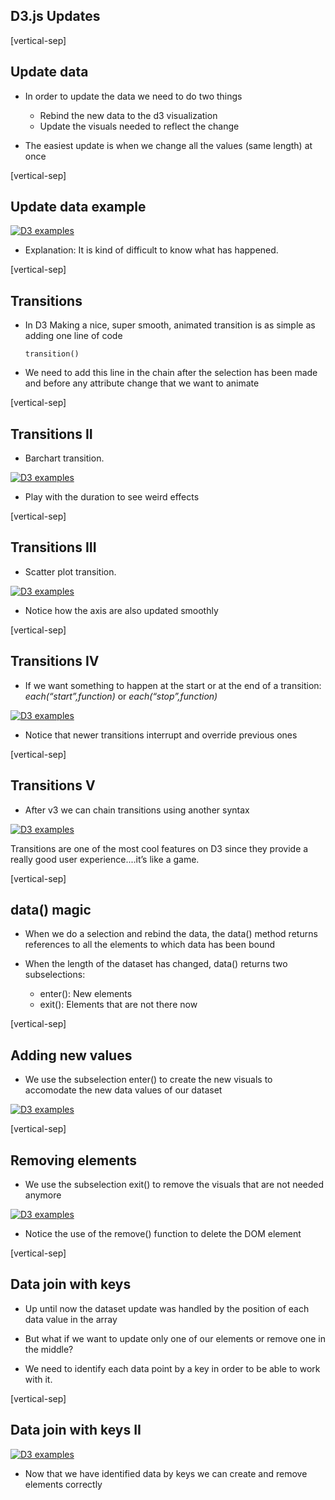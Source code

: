 ## D3.js Updates

[vertical-sep]

## Update data

* In order to update the data we need to do two things

    * Rebind the new data to the d3 visualization
    * Update the visuals needed to reflect the change

* The easiest update is when we change all the values (same length) at once

[vertical-sep]

## Update data example

<a target="_blank" href="http://blockbuilder.org/jjelosua/298418746cff49e27678">
    <img alt="D3 examples" class="img_70" data-src="images/example13.jpg"></img>
</a>

* Explanation: It is kind of difficult to know what has happened.
<!-- .element: class="sm_note_med" --> 

[vertical-sep]

## Transitions

* In D3 Making a nice, super smooth, animated transition is as simple as adding one line of code

    ```
    transition()
    ```

* We need to add this line in the chain after the selection has been made and before any attribute change that we want to animate

[vertical-sep]

## Transitions II 

* Barchart transition.

<a target="_blank" href="http://blockbuilder.org/jjelosua/adf5e495f5de369b97ed">
    <img alt="D3 examples" class="img_70" data-src="images/example14.jpg"></img>
</a>

* Play with the duration to see weird effects
<!-- .element: class="sm_note_med" -->

[vertical-sep]

## Transitions III 

* Scatter plot transition.

<a target="_blank" href="http://blockbuilder.org/jjelosua/42aa3995a5f4f6477b94">
    <img alt="D3 examples" class="img_70" data-src="images/example15.jpg"></img>
</a>

* Notice how the axis are also updated smoothly
<!-- .element: class="sm_note_med" -->

[vertical-sep]

## Transitions IV

* If we want something to happen at the start or at the end of a transition:
    _each(“start”,function)_ or _each(“stop”,function)_

<a target="_blank" href="http://blockbuilder.org/jjelosua/95a585d575d1845b3911">
    <img alt="D3 examples" class="img_70" data-src="images/example16.jpg"></img>
</a>

* Notice that newer transitions interrupt and override previous ones
<!-- .element: class="sm_note_med" -->

[vertical-sep]

## Transitions V

* After v3 we can chain transitions using another syntax        

<a target="_blank" href="http://blockbuilder.org/jjelosua/5c6d52120fbb5bf236e0">
    <img alt="D3 examples" class="img_70" data-src="images/example17.jpg"></img>
</a>

Transitions are one of the most cool features on D3 since they provide a really good user experience....it’s like a game.
<!-- .element: class="sm_note_left" -->

[vertical-sep]

## data() magic

* When we do a selection and rebind the data, the data() method returns references to all the elements to which data has been bound

* When the length of the dataset has changed, data() returns two subselections:
    * enter(): New elements
    * exit(): Elements that are not there now

[vertical-sep]

## Adding new values

* We use the subselection enter() to create the new visuals to accomodate the new data values of our dataset

<a target="_blank" href="http://blockbuilder.org/jjelosua/b52bb8308664e21dbe37">
    <img alt="D3 examples" class="img_70" data-src="images/example18.jpg"></img>
</a>

[vertical-sep]

## Removing elements

* We use the subselection exit() to remove the visuals that are not needed anymore

<a target="_blank" href="http://blockbuilder.org/jjelosua/7486c964050655799276">
    <img alt="D3 examples" class="img_70" data-src="images/example19.jpg"></img>
</a>

* Notice the use of the remove() function to delete the DOM element
<!-- .element: class="sm_note_med" -->

[vertical-sep]

## Data join with keys

* Up until now the dataset update was handled by the position of each data value in the array

* But what if we want to update only one of our elements or remove one in the middle?

* We need to identify each data point by a key in order to be able to work with it.

[vertical-sep]

## Data join with keys II

<a target="_blank" href="http://blockbuilder.org/jjelosua/8ff54b5cc0640152c563">
    <img alt="D3 examples" class="img_70" data-src="images/example20.jpg"></img>
</a>

* Now that we have identified data by keys we can create and remove elements correctly
<!-- .element: class="sm_note_med" -->
